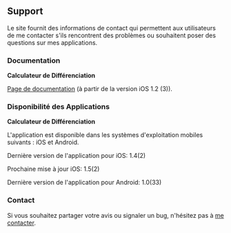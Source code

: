 ## Support

Le site fournit des informations de contact qui permettent aux utilisateurs de me contacter s'ils rencontrent des problèmes ou souhaitent poser des questions sur mes applications.

### Documentation

**Calculateur de Différenciation**

[Page de documentation](https://www.taketechease.com/differentiation/differentiation-calculator-en.html) (à partir de la version iOS 1.2 (3)).

### Disponibilité des Applications

**Calculateur de Différenciation**

  L'application est disponible dans les systèmes d'exploitation mobiles suivants : iOS et Android.

  Dernière version de l'application pour iOS: 1.4(2)

  Prochaine mise à jour iOS: 1.5(2)
  
  Dernière version de l'application pour Android: 1.0(33)
  
### Contact

Si vous souhaitez partager votre avis ou signaler un bug, n'hésitez pas à [me contacter](mailto:i.d.kosinska@gmail.com).
